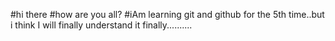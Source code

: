 #hi there
#how are you all?
#iAm learning git and github for the 5th time..but i think I will finally understand it finally..........
